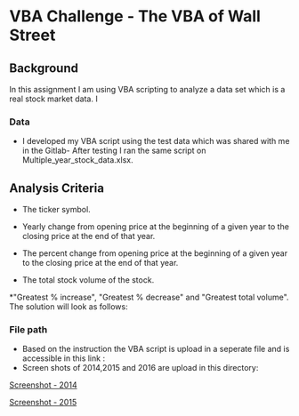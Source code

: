 # VBA Challenge - The VBA of Wall Street

## Background

In this assignment I am using VBA scripting to analyze a data set which is a real stock market data. I


### Data 

* I developed my VBA script using the test data which was shared with me in the Gitlab- After testing I ran the same script on Multiple_year_stock_data.xlsx.

## Analysis Criteria 

  * The ticker symbol.

  * Yearly change from opening price at the beginning of a given year to the closing price at the end of that year.

  * The percent change from opening price at the beginning of a given year to the closing price at the end of that year.

  * The total stock volume of the stock.
  
  *"Greatest % increase", "Greatest % decrease" and "Greatest total volume". The solution will look as follows:


### File path

* Based on the instruction the VBA script is upload in a seperate file and is accessible in this link : 
* Screen shots of 2014,2015 and 2016 are upload in this directory:  

[Screenshot - 2014](/Images/2014.png)

[Screenshot - 2015](/Images/2015.png)




